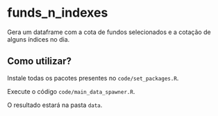 # funds_n_indexes
Gera um dataframe com a cota de fundos selecionados e a cotação de alguns índices no dia.

## Como utilizar?

Instale todas os pacotes presentes no `code/set_packages.R`.

Execute o código `code/main_data_spawner.R`.

O resultado estará na pasta `data`.